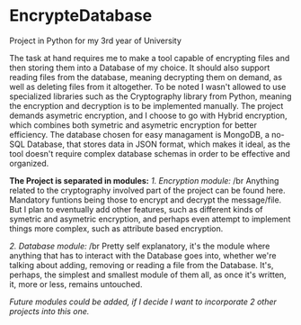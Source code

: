 # EncrypteDatabase
Project in Python for my 3rd year of University

The task at hand requires me to make a tool capable of encrypting files and then storing them into a Database of my choice. It should also support reading files from the database, meaning decrypting them on demand, as well as deleting files from it altogether. To be noted I wasn't allowed to use specialized libraries such as the Cryptography library from Python, meaning the encryption and decryption is to be implemented manually. The project demands asymetric encryption, and I choose to go with Hybrid encryption, which combines both symetric and asymetric encryption for better efficiency. The database chosen for easy managament is MongoDB, a no-SQL Database, that stores data in JSON format, which makes it ideal, as the tool doesn't require complex database schemas in order to be effective and organized.

**The Project is separated in modules:**
  _1. Encryption module:_ /br
    Anything related to the cryptography involved part of the project can be found here. Mandatory funtions being those to encrypt and decrypt the message/file. But I plan to eventually add other features, such as different kinds of symetric and asymetric encryption, and perhaps even attempt to implement things more complex, such as attribute based encryption.

  _2. Database module:_ /br
    Pretty self explanatory, it's the module where anything that has to interact with the Database goes into, whether we're talking about adding, removing or reading a file from the Database. It's, perhaps, the simplest and smallest module of them all, as once it's written, it, more or less, remains untouched.

  _Future modules could be added, if I decide I want to incorporate 2 other projects into this one._
    
